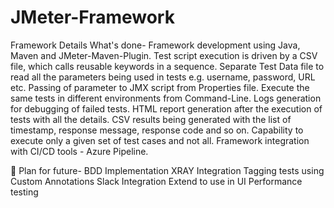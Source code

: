# JMeter-Framework
Framework Details 
What's done- 
Framework development using Java, Maven and JMeter-Maven-Plugin.
Test script execution is driven by a CSV file, which calls reusable keywords in a sequence.
Separate Test Data file to read all the parameters being used in tests e.g. username, password, URL etc.
Passing of parameter to JMX script from Properties file.
Execute the same tests in different environments from Command-Line.
Logs generation for debugging of failed tests.
HTML report generation after the execution of tests with all the details.
CSV results being generated with the list of timestamp, response message, response code and so on.
Capability to execute only a given set of test cases and not all.
Framework integration with CI/CD tools - Azure Pipeline.

🔭 Plan for future- 
BDD Implementation
XRAY Integration
Tagging tests using Custom Annotations
Slack Integration
Extend to use in UI Performance testing
